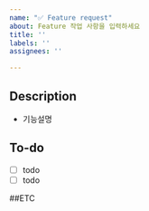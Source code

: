 ```yaml
---
name: "✅ Feature request"
about: Feature 작업 사항을 입력하세요
title: ''
labels: ''
assignees: ''

---
```


## Description
- 기능설명

## To-do
- [ ] todo
- [ ] todo

##ETC
